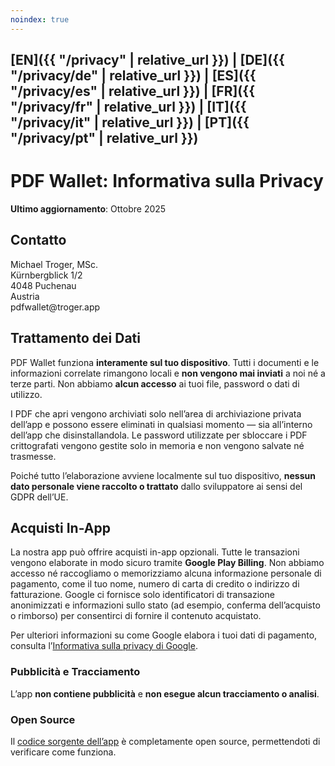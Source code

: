 ```yaml
---
noindex: true
---
```


## [EN]({{ "/privacy" | relative_url }}) | [DE]({{ "/privacy/de" | relative_url }}) | [ES]({{ "/privacy/es" | relative_url }}) | [FR]({{ "/privacy/fr" | relative_url }}) | [IT]({{ "/privacy/it" | relative_url }}) | [PT]({{ "/privacy/pt" | relative_url }})

# PDF Wallet: Informativa sulla Privacy

**Ultimo aggiornamento**: Ottobre 2025

## Contatto

Michael Troger, MSc.  
Kürnbergblick 1/2  
4048 Puchenau  
Austria  
&#112;&#100;&#102;&#119;&#97;&#108;&#108;&#101;&#116;&#64;&#116;&#114;&#111;&#103;&#101;&#114;&#46;&#97;&#112;&#112;

## Trattamento dei Dati

PDF Wallet funziona **interamente sul tuo dispositivo**.
Tutti i documenti e le informazioni correlate rimangono locali e **non vengono mai inviati** a noi né a terze parti.
Non abbiamo **alcun accesso** ai tuoi file, password o dati di utilizzo.

I PDF che apri vengono archiviati solo nell’area di archiviazione privata dell’app e possono essere eliminati in qualsiasi momento — sia all’interno dell’app che disinstallandola.
Le password utilizzate per sbloccare i PDF crittografati vengono gestite solo in memoria e non vengono salvate né trasmesse.

Poiché tutto l’elaborazione avviene localmente sul tuo dispositivo, **nessun dato personale viene raccolto o trattato** dallo sviluppatore ai sensi del GDPR dell’UE.

## Acquisti In-App

La nostra app può offrire acquisti in-app opzionali.
Tutte le transazioni vengono elaborate in modo sicuro tramite **Google Play Billing**.
Non abbiamo accesso né raccogliamo o memorizziamo alcuna informazione personale di pagamento, come il tuo nome, numero di carta di credito o indirizzo di fatturazione.
Google ci fornisce solo identificatori di transazione anonimizzati e informazioni sullo stato (ad esempio, conferma dell’acquisto o rimborso) per consentirci di fornire il contenuto acquistato.

Per ulteriori informazioni su come Google elabora i tuoi dati di pagamento, consulta l’[Informativa sulla privacy di Google](https://policies.google.com/privacy).

### Pubblicità e Tracciamento

L’app **non contiene pubblicità** e **non esegue alcun tracciamento o analisi**.

### Open Source

Il [codice sorgente dell’app](https://github.com/michaeltroger/pdfwallet-android) è completamente open source, permettendoti di verificare come funziona.
